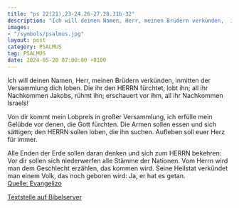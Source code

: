 ```yaml
---
title: "ps 22(21),23-24.26-27.28.31b-32"
description: "Ich will deinen Namen, Herr, meinen Brüdern verkünden,  inmitten der Versammlung dich loben. Die ihr den HERRN fürchtet, lobt ihn;  all ihr Nachkommen Jakobs, rühmt ihn;  erschauert vor ihm, all ihr Nachkommen Israels!  Von dir kommt mein Lobpreis in großer Versammlung,  ich ...."
images:
- "/symbols/psalmus.jpg"
layout: post
category: PSALMUS
tag: PSALMUS
date: 2024-05-20 07:00:00 +0100
---
```

Ich will deinen Namen, Herr, meinen Brüdern verkünden, 
inmitten der Versammlung dich loben.
Die ihr den HERRN fürchtet, lobt ihn; 
all ihr Nachkommen Jakobs, rühmt ihn; 
erschauert vor ihm, all ihr Nachkommen Israels!

Von dir kommt mein Lobpreis in großer Versammlung, 
ich erfülle mein Gelübde vor denen, die Gott fürchten.<!--more-->
Die Armen sollen essen und sich sättigen; 
den HERRN sollen loben, die ihn suchen. 
Aufleben soll euer Herz für immer.

Alle Enden der Erde sollen daran denken 
und sich zum HERRN bekehren: 
Vor dir sollen sich niederwerfen alle Stämme der Nationen.
Vom Herrn wird man dem Geschlecht erzählen, das kommen wird.
Seine Heilstat verkündet man einem Volk, das noch geboren wird: 
Ja, er hat es getan.<br>
[Quelle: Evangelizo](https://evangeliumtagfuertag.org/DE/gospel)

[Textstelle auf Bibelserver](https://www.bibleserver.com/EU/ps22(21),23-24.26-27.28.31b-32)
